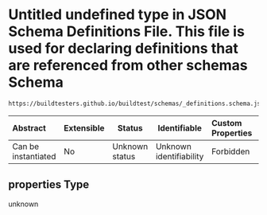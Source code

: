 # Untitled undefined type in JSON Schema Definitions File. This file is used for declaring definitions that are referenced from other schemas Schema

```txt
https://buildtesters.github.io/buildtest/schemas/_definitions.schema.json#/definitions/status/properties
```




| Abstract            | Extensible | Status         | Identifiable            | Custom Properties | Additional Properties | Access Restrictions | Defined In                                                                            |
| :------------------ | ---------- | -------------- | ----------------------- | :---------------- | --------------------- | ------------------- | ------------------------------------------------------------------------------------- |
| Can be instantiated | No         | Unknown status | Unknown identifiability | Forbidden         | Allowed               | none                | [\_definitions.schema.json\*](../out/_definitions.schema.json "open original schema") |

## properties Type

unknown
